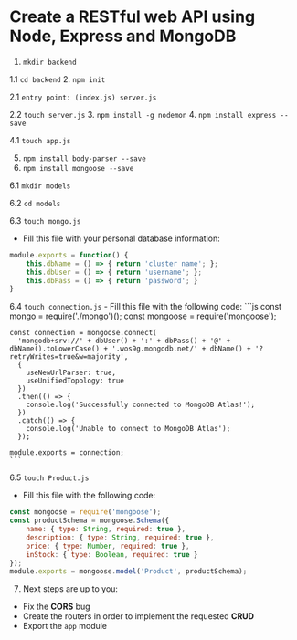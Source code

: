# Create a RESTful web API using Node, Express and MongoDB

1. ```mkdir backend```

  1.1 ```cd backend```
2. ```npm init```

  2.1 ```entry point: (index.js) server.js```

  2.2 ```touch server.js```
3. ```npm install -g nodemon```
4. ```npm install express --save```

  4.1 ```touch app.js```

5. ```npm install body-parser --save ```
6. ```npm install mongoose --save```

  6.1 ```mkdir models```

  6.2 ```cd models```

  6.3 ```touch mongo.js```
   - Fill this file with your personal database information:
   ```js
   module.exports = function() {
       this.dbName = () => { return 'cluster name'; };
       this.dbUser = () => { return 'username'; };
       this.dbPass = () => { return 'password'; }
   }
   ```

  6.4 ```touch connection.js```
    - Fill this file with the following code:
    ```js
    const mongo = require('./mongo')();
    const mongoose = require('mongoose');

    const connection = mongoose.connect(
      'mongodb+srv://' + dbUser() + ':' + dbPass() + '@' + dbName().toLowerCase() + '.wos9g.mongodb.net/' + dbName() + '?retryWrites=true&w=majority',
      {
        useNewUrlParser: true,
        useUnifiedTopology: true
      })
      .then(() => {
        console.log('Successfully connected to MongoDB Atlas!');
      })
      .catch(() => {
        console.log('Unable to connect to MongoDB Atlas');
      });

    module.exports = connection;
    ```

  6.5 ```touch Product.js```
   - Fill this file with the following code:
   ```js
   const mongoose = require('mongoose');
   const productSchema = mongoose.Schema({
       name: { type: String, required: true },
       description: { type: String, required: true },
       price: { type: Number, required: true },
       inStock: { type: Boolean, required: true }
   });
   module.exports = mongoose.model('Product', productSchema);
   ```

7. Next steps are up to you:
  - Fix the **CORS** bug
  - Create the routers in order to implement the requested **CRUD**
  - Export the ```app``` module

